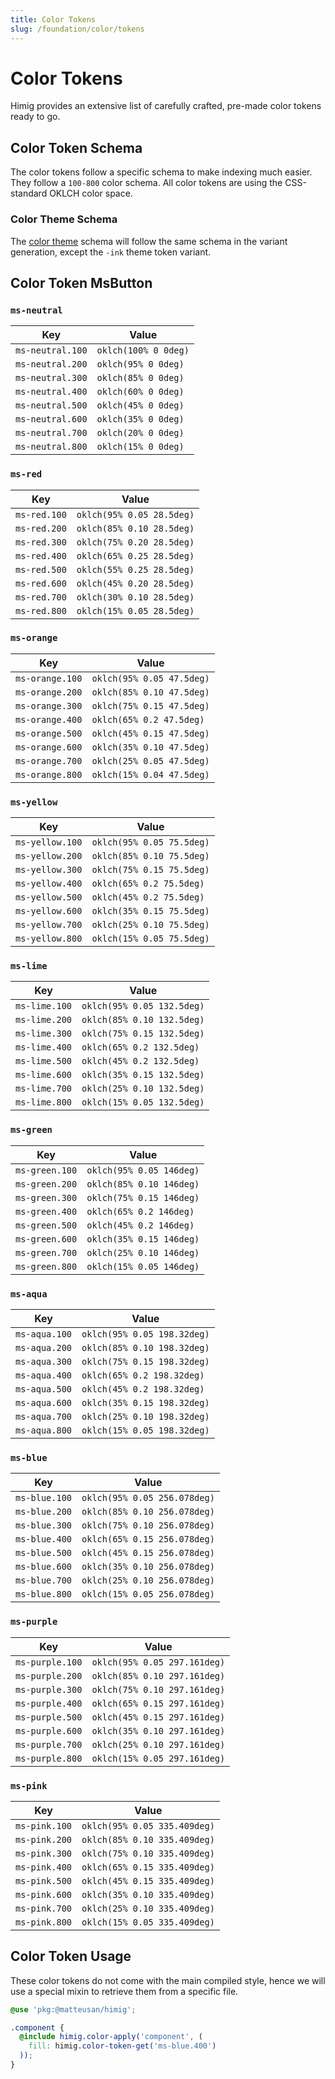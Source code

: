 ```yaml
---
title: Color Tokens
slug: /foundation/color/tokens
---
```

# Color Tokens
Himig provides an extensive list of carefully crafted, pre-made color tokens ready to go.

## Color Token Schema
The color tokens follow a specific schema to make indexing much easier. They follow a `100-800` color schema. All color tokens are using the CSS-standard OKLCH color space.

### Color Theme Schema
The [color theme](../theme.md) schema will follow the same schema in the variant generation, except the `-ink` theme token variant.

## Color Token MsButton
### `ms-neutral`

| Key              | Value                |
|------------------|----------------------|
| `ms-neutral.100` | `oklch(100% 0 0deg)` |
| `ms-neutral.200` | `oklch(95% 0 0deg)`  |
| `ms-neutral.300` | `oklch(85% 0 0deg)`  |
| `ms-neutral.400` | `oklch(60% 0 0deg)`  |
| `ms-neutral.500` | `oklch(45% 0 0deg)`  |
| `ms-neutral.600` | `oklch(35% 0 0deg)`  |
| `ms-neutral.700` | `oklch(20% 0 0deg)`  |
| `ms-neutral.800` | `oklch(15% 0 0deg)`  |

### `ms-red`

| Key          | Value                     |
|--------------|---------------------------|
| `ms-red.100` | `oklch(95% 0.05 28.5deg)` |
| `ms-red.200` | `oklch(85% 0.10 28.5deg)` |
| `ms-red.300` | `oklch(75% 0.20 28.5deg)` |
| `ms-red.400` | `oklch(65% 0.25 28.5deg)` |
| `ms-red.500` | `oklch(55% 0.25 28.5deg)` |
| `ms-red.600` | `oklch(45% 0.20 28.5deg)` |
| `ms-red.700` | `oklch(30% 0.10 28.5deg)` |
| `ms-red.800` | `oklch(15% 0.05 28.5deg)` |

### `ms-orange`

| Key             | Value                     |
|-----------------|---------------------------|
| `ms-orange.100` | `oklch(95% 0.05 47.5deg)` |
| `ms-orange.200` | `oklch(85% 0.10 47.5deg)` |
| `ms-orange.300` | `oklch(75% 0.15 47.5deg)` |
| `ms-orange.400` | `oklch(65% 0.2 47.5deg)`  |
| `ms-orange.500` | `oklch(45% 0.15 47.5deg)` |
| `ms-orange.600` | `oklch(35% 0.10 47.5deg)` |
| `ms-orange.700` | `oklch(25% 0.05 47.5deg)` |
| `ms-orange.800` | `oklch(15% 0.04 47.5deg)` |

### `ms-yellow`

| Key             | Value                     |
|-----------------|---------------------------|
| `ms-yellow.100` | `oklch(95% 0.05 75.5deg)` |
| `ms-yellow.200` | `oklch(85% 0.10 75.5deg)` |
| `ms-yellow.300` | `oklch(75% 0.15 75.5deg)` |
| `ms-yellow.400` | `oklch(65% 0.2 75.5deg)`  |
| `ms-yellow.500` | `oklch(45% 0.2 75.5deg)`  |
| `ms-yellow.600` | `oklch(35% 0.15 75.5deg)` |
| `ms-yellow.700` | `oklch(25% 0.10 75.5deg)` |
| `ms-yellow.800` | `oklch(15% 0.05 75.5deg)` |

### `ms-lime`

| Key           | Value                      |
|---------------|----------------------------|
| `ms-lime.100` | `oklch(95% 0.05 132.5deg)` |
| `ms-lime.200` | `oklch(85% 0.10 132.5deg)` |
| `ms-lime.300` | `oklch(75% 0.15 132.5deg)` |
| `ms-lime.400` | `oklch(65% 0.2 132.5deg)`  |
| `ms-lime.500` | `oklch(45% 0.2 132.5deg)`  |
| `ms-lime.600` | `oklch(35% 0.15 132.5deg)` |
| `ms-lime.700` | `oklch(25% 0.10 132.5deg)` |
| `ms-lime.800` | `oklch(15% 0.05 132.5deg)` |

### `ms-green`

| Key            | Value                    |
|----------------|--------------------------|
| `ms-green.100` | `oklch(95% 0.05 146deg)` |
| `ms-green.200` | `oklch(85% 0.10 146deg)` |
| `ms-green.300` | `oklch(75% 0.15 146deg)` |
| `ms-green.400` | `oklch(65% 0.2 146deg)`  |
| `ms-green.500` | `oklch(45% 0.2 146deg)`  |
| `ms-green.600` | `oklch(35% 0.15 146deg)` |
| `ms-green.700` | `oklch(25% 0.10 146deg)` |
| `ms-green.800` | `oklch(15% 0.05 146deg)` |

### `ms-aqua`

| Key           | Value                       |
|---------------|-----------------------------|
| `ms-aqua.100` | `oklch(95% 0.05 198.32deg)` |
| `ms-aqua.200` | `oklch(85% 0.10 198.32deg)` |
| `ms-aqua.300` | `oklch(75% 0.15 198.32deg)` |
| `ms-aqua.400` | `oklch(65% 0.2 198.32deg)`  |
| `ms-aqua.500` | `oklch(45% 0.2 198.32deg)`  |
| `ms-aqua.600` | `oklch(35% 0.15 198.32deg)` |
| `ms-aqua.700` | `oklch(25% 0.10 198.32deg)` |
| `ms-aqua.800` | `oklch(15% 0.05 198.32deg)` |

### `ms-blue`

| Key           | Value                        |
|---------------|------------------------------|
| `ms-blue.100` | `oklch(95% 0.05 256.078deg)` |
| `ms-blue.200` | `oklch(85% 0.10 256.078deg)` |
| `ms-blue.300` | `oklch(75% 0.10 256.078deg)` |
| `ms-blue.400` | `oklch(65% 0.15 256.078deg)` |
| `ms-blue.500` | `oklch(45% 0.15 256.078deg)` |
| `ms-blue.600` | `oklch(35% 0.10 256.078deg)` |
| `ms-blue.700` | `oklch(25% 0.10 256.078deg)` |
| `ms-blue.800` | `oklch(15% 0.05 256.078deg)` |

### `ms-purple`

| Key             | Value                        |
|-----------------|------------------------------|
| `ms-purple.100` | `oklch(95% 0.05 297.161deg)` |
| `ms-purple.200` | `oklch(85% 0.10 297.161deg)` |
| `ms-purple.300` | `oklch(75% 0.10 297.161deg)` |
| `ms-purple.400` | `oklch(65% 0.15 297.161deg)` |
| `ms-purple.500` | `oklch(45% 0.15 297.161deg)` |
| `ms-purple.600` | `oklch(35% 0.10 297.161deg)` |
| `ms-purple.700` | `oklch(25% 0.10 297.161deg)` |
| `ms-purple.800` | `oklch(15% 0.05 297.161deg)` |

### `ms-pink`

| Key           | Value                        |
|---------------|------------------------------|
| `ms-pink.100` | `oklch(95% 0.05 335.409deg)` |
| `ms-pink.200` | `oklch(85% 0.10 335.409deg)` |
| `ms-pink.300` | `oklch(75% 0.10 335.409deg)` |
| `ms-pink.400` | `oklch(65% 0.15 335.409deg)` |
| `ms-pink.500` | `oklch(45% 0.15 335.409deg)` |
| `ms-pink.600` | `oklch(35% 0.10 335.409deg)` |
| `ms-pink.700` | `oklch(25% 0.10 335.409deg)` |
| `ms-pink.800` | `oklch(15% 0.05 335.409deg)` |



## Color Token Usage
These color tokens do not come with the main compiled style, hence we will use a special mixin to retrieve them from a specific file.

```scss
@use 'pkg:@matteusan/himig';

.component {
  @include himig.color-apply('component', (
    fill: himig.color-token-get('ms-blue.400')
  ));
}
```